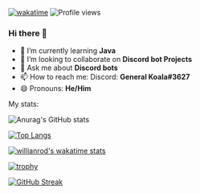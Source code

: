 [![wakatime](https://wakatime.com/badge/user/986136b0-1846-407d-98bf-6419adad41cb.svg)](https://wakatime.com/@986136b0-1846-407d-98bf-6419adad41cb)
![Profile views](https://gpvc.arturio.dev/doom306)

### Hi there 👋

- 🌱 I’m currently learning **Java**
- 👯 I’m looking to collaborate on **Discord bot Projects**
- 💬 Ask me about **Discord bots**
- 📫 How to reach me: 
            Discord: **General Koala#3627**
- 😄 Pronouns: **He/Him**

My stats: 

![Anurag's GitHub stats](https://github-readme-stats.vercel.app/api?username=Doom306&show_icons=true&theme=chartreuse-dark)

[![Top Langs](https://github-readme-stats.vercel.app/api/top-langs/?username=Doom306&layout=compact&theme=chartreuse-dark)](https://github.com/anuraghazra/github-readme-stats)

[![willianrod's wakatime stats](https://github-readme-stats.vercel.app/api/wakatime?username=General_Koala&theme=chartreuse-dark)](https://github.com/anuraghazra/github-readme-stats)

[![trophy](https://github-profile-trophy.vercel.app/?username=Doom306&theme=onedark)](https://github.com/ryo-ma/github-profile-trophy)

[![GitHub Streak](http://github-readme-streak-stats.herokuapp.com?user=Doom306&theme=highcontrast&date_format=M%20j%5B%2C%20Y%5D)](https://git.io/streak-stats)
